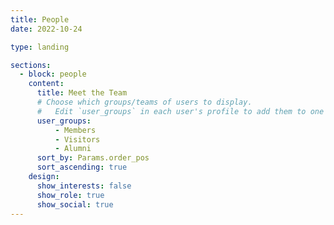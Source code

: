 ```yaml
---
title: People
date: 2022-10-24

type: landing

sections:
  - block: people
    content:
      title: Meet the Team
      # Choose which groups/teams of users to display.
      #   Edit `user_groups` in each user's profile to add them to one or more of these groups.
      user_groups:
          - Members
          - Visitors
          - Alumni
      sort_by: Params.order_pos
      sort_ascending: true
    design:
      show_interests: false
      show_role: true
      show_social: true
---
```

